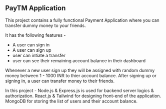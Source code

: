 
## PayTM Application
This project contains a fully functional Payment Application where you can transfer dummy money to your friends.

It has the following  features -
- A user can sign in
- A user can sign up 
- user can intiate a transfer
- user can see their remaining account balance in their dashboard

Whenever a new user sign up they will be assigned with random dummy money between 1 - 1000 INR to thier account balance.
After signing up or signing in, a user can transfer money to their friends.

In this project - 
Node.js & Express.js is used for backend server logics & authorization.
React.js & Tailwind for designing front-end of the application.
MongoDB for storing the list of users and their account balance.
